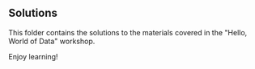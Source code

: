 ## Solutions

This folder contains the solutions to the materials covered in the "Hello, World of Data" workshop.  

Enjoy learning!  